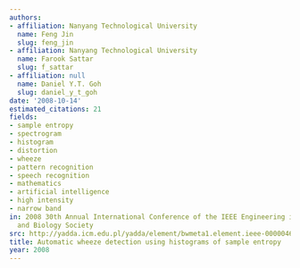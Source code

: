 ```yaml
---
authors:
- affiliation: Nanyang Technological University
  name: Feng Jin
  slug: feng_jin
- affiliation: Nanyang Technological University
  name: Farook Sattar
  slug: f_sattar
- affiliation: null
  name: Daniel Y.T. Goh
  slug: daniel_y_t_goh
date: '2008-10-14'
estimated_citations: 21
fields:
- sample entropy
- spectrogram
- histogram
- distortion
- wheeze
- pattern recognition
- speech recognition
- mathematics
- artificial intelligence
- high intensity
- narrow band
in: 2008 30th Annual International Conference of the IEEE Engineering in Medicine
  and Biology Society
src: http://yadda.icm.edu.pl/yadda/element/bwmeta1.element.ieee-000004649555
title: Automatic wheeze detection using histograms of sample entropy
year: 2008
---
```

